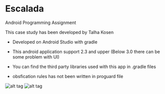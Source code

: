 # Escalada
Android Programming Assignment

This case study has been developed by Talha Kosen

* Developed on Android Studio with gradle

* This android application support 2.3 and upper (Below 3.0 there can be some problem with UI)

* You can find the third party libraries used with this app in .gradle files

* obsfication rules has not been written in proguard file


![alt tag](https://dl.dropboxusercontent.com/u/68130108/escalada/image1.png)
![alt tag](https://dl.dropboxusercontent.com/u/68130108/escalada/image2.png)
